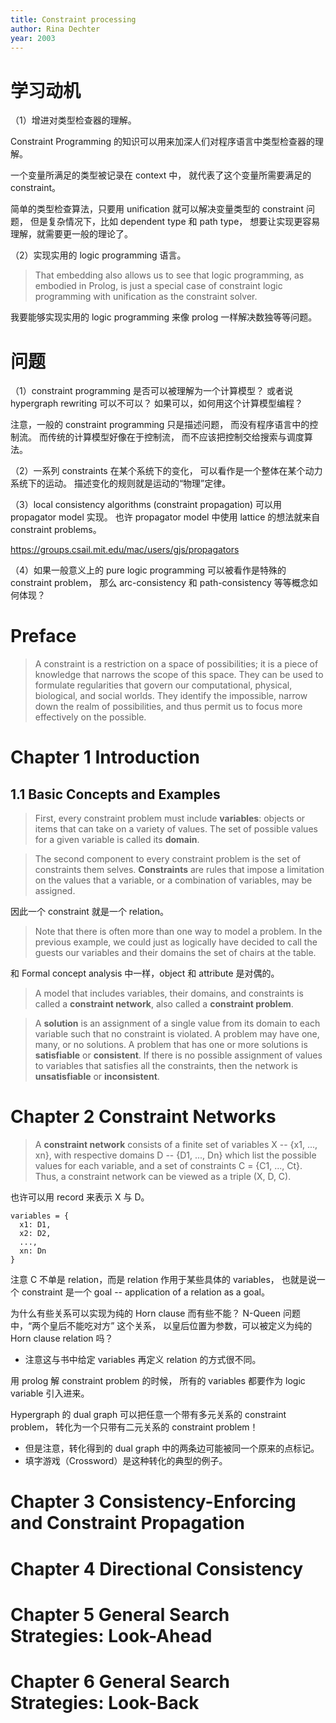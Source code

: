 ```yaml
---
title: Constraint processing
author: Rina Dechter
year: 2003
---
```


# 学习动机

（1）增进对类型检查器的理解。

Constraint Programming 的知识可以用来加深人们对程序语言中类型检查器的理解。

一个变量所满足的类型被记录在 context 中，
就代表了这个变量所需要满足的 constraint。

简单的类型检查算法，只要用 unification
就可以解决变量类型的 constraint 问题，
但是复杂情况下，比如 dependent type 和 path type，
想要让实现更容易理解，就需要更一般的理论了。

（2）实现实用的 logic programming 语言。

> That embedding also allows us to see that logic programming, as
> embodied in Prolog, is just a special case of constraint logic
> programming with unification as the constraint solver.

我要能够实现实用的 logic programming 来像 prolog 一样解决数独等等问题。

# 问题

（1）constraint programming 是否可以被理解为一个计算模型？
或者说 hypergraph rewriting 可以不可以？
如果可以，如何用这个计算模型编程？

注意，一般的 constraint programming 只是描述问题，
而没有程序语言中的控制流。
而传统的计算模型好像在于控制流，
而不应该把控制交给搜索与调度算法。

（2）一系列 constraints 在某个系统下的变化，
可以看作是一个整体在某个动力系统下的运动。
描述变化的规则就是运动的“物理”定律。

（3）local consistency algorithms (constraint propagation) 可以用 propagator model 实现。
也许 propagator model 中使用 lattice 的想法就来自 constraint problems。

https://groups.csail.mit.edu/mac/users/gjs/propagators

（4）如果一般意义上的 pure logic programming 可以被看作是特殊的 constraint problem，
那么 arc-consistency 和 path-consistency 等等概念如何体现？

# Preface

> A constraint is a restriction on a space of possibilities; it is a
> piece of knowledge that narrows the scope of this space.  They can
> be used to formulate regularities that govern our computational,
> physical, biological, and social worlds.  They identify the
> impossible, narrow down the realm of possibilities, and thus permit
> us to focus more effectively on the possible.

# Chapter 1 Introduction

## 1.1 Basic Concepts and Examples

> First, every constraint problem must include **variables**: objects
> or items that can take on a variety of values. The set of possible
> values for a given variable is called its **domain**.

> The second component to every constraint problem is the set of
> constraints them selves. **Constraints** are rules that impose a
> limitation on the values that a variable, or a combination of
> variables, may be assigned.

因此一个 constraint 就是一个 relation。

> Note that there is often more than one way to model a problem. In
> the previous example, we could just as logically have decided to
> call the guests our variables and their domains the set of chairs at
> the table.


和 Formal concept analysis 中一样，object 和 attribute 是对偶的。

> A model that includes variables, their domains, and constraints is
> called a **constraint network**, also called a **constraint
> problem**.

> A **solution** is an assignment of a single value from its domain to
> each variable such that no constraint is violated. A problem may
> have one, many, or no solutions. A problem that has one or more
> solutions is **satisfiable** or **consistent**. If there is no
> possible assignment of values to variables that satisfies all the
> constraints, then the network is **unsatisfiable** or
> **inconsistent**.

# Chapter 2 Constraint Networks

> A **constraint network** consists of a finite set of variables X --
> {x1, ..., xn}, with respective domains D -- {D1, ..., Dn} which list
> the possible values for each variable, and a set of constraints C =
> {C1, ..., Ct}. Thus, a constraint network can be viewed as a triple
> (X, D, C).

也许可以用 record 来表示 X 与 D。

```
variables = {
  x1: D1,
  x2: D2,
  ...,
  xn: Dn
}
```

注意 C 不单是 relation，而是 relation 作用于某些具体的 variables，
也就是说一个 constraint 是一个 goal
-- application of a relation as a goal。

为什么有些关系可以实现为纯的 Horn clause 而有些不能？
N-Queen 问题中，“两个皇后不能吃对方” 这个关系，
以皇后位置为参数，可以被定义为纯的 Horn clause relation 吗？

- 注意这与书中给定 variables 再定义 relation 的方式很不同。

用 prolog 解 constraint problem 的时候，
所有的 variables 都要作为 logic variable 引入进来。

Hypergraph 的 dual graph 可以把任意一个带有多元关系的 constraint problem，
转化为一个只带有二元关系的 constraint problem！

- 但是注意，转化得到的 dual graph 中的两条边可能被同一个原来的点标记。
- 填字游戏（Crossword）是这种转化的典型的例子。

# Chapter 3 Consistency-Enforcing and Constraint Propagation

# Chapter 4 Directional Consistency

# Chapter 5 General Search Strategies: Look-Ahead

# Chapter 6 General Search Strategies: Look-Back
